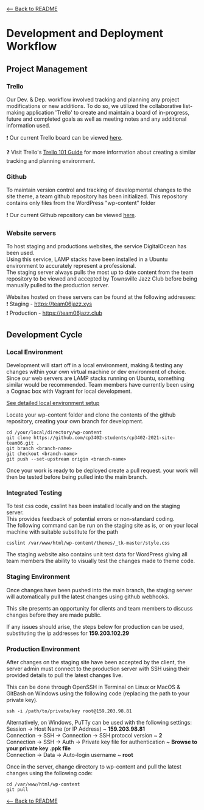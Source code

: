 [<-- Back to README](README.md)

# Development and Deployment Workflow

## Project Management
### Trello
Our Dev. & Dep. workflow involved tracking and planning any project modifications or new additions. To do so, we utilized the collaborative list-making application 'Trello' to create and maintain a board of in-progress, future and completed goals as well as meeting notes and any additional information used.  

:exclamation: Our current Trello board can be viewed [here](https://trello.com/b/ZWsBaja8/group-06).  

:question: Visit Trello's [Trello 101 Guide](https://trello.com/guide/trello-101) for more information about creating a similar tracking and planning environment.

### Github
To maintain version control and tracking of developmental changes to the site theme, a team github repository has been initialized.
This repository contains only files from the WordPress "wp-content" folder

:exclamation: Our current Github repository can be viewed [here](https://github.com/cp3402-students/cp3402-2021-site-team06).

### Website servers
To host staging and productions websites, the service DigitalOcean has been used.  
Using this service, LAMP stacks have been installed in a Ubuntu environment to accurately represent a professional.  
The staging server always pulls the most up to date content from the team repository to be viewed and accepted by Townsville Jazz Club before being manually pulled to the production server.

Websites hosted on these servers can be found at the following addresses:  
:exclamation: Staging - https://team06jazz.xys  
:exclamation: Production - https://team06jazz.club  

## Development Cycle
### Local Environment
Development will start off in a local environment, making & testing any changes within your own virtual machine or dev environment of choice. Since our web servers are LAMP stacks running on Ubuntu, something similar would be recommended. Team members have currently been using a Cognac box with Vagrant for local development.

[See detailed local environment setup](LOCALDEVELOPMENT.md)

Locate your wp-content folder and clone the contents of the github repository, creating your own branch for development.
```
cd /your/local/directory/wp-content
git clone https://github.com/cp3402-students/cp3402-2021-site-team06.git .
git branch <branch-name>
git checkout <branch-name>
git push --set-upstream origin <branch-name>
```
Once your work is ready to be deployed create a pull request. your work will then be tested before being pulled into the main branch.

### Integrated Testing
To test css code, csslint has been installed locally and on the staging server.  
This provides feedback of potential errors or non-standard coding.  
The following command can be run on the staging site as is, or on your local machine with suitable substitute for the path    
```
csslint /var/www/html/wp-content/themes/_tk-master/style.css
```
The staging website also contains unit test data for WordPress giving all team members the ability to visually test the changes made to theme code.

### Staging Environment
Once changes have been pushed into the main branch, the staging server will automatically pull the latest changes using github webhooks.  

This site presents an opportunity for clients and team members to discuss changes before they are made public.  

If any issues should arise, the steps below for production can be used, substituting the ip addresses for **159.203.102.29**

### Production Environment
After changes on the staging site have been accepted by the client, the server admin must connect to the production server with SSH using their provided details to pull the latest changes live.  

This can be done through OpenSSH in Terminal on Linux or MacOS & GitBash on Windows using the following code (replacing the path to your private key).
```
ssh -i /path/to/private/key root@159.203.98.81
```
Alternatively, on Windows, PuTTy can be used with the following settings:  
Session -> Host Name (or IP Address) ~ **159.203.98.81**  
Connection -> SSH -> Connection -> SSH protocol version ~  **2**  
Connection -> SSH -> Auth -> Private key file for authentication ~ **Browse to your private key .ppk file**  
Connection -> Data -> Auto-login username ~ **root**  

Once in the server, change directory to wp-content and pull the latest changes using the following code:
```
cd /var/www/html/wp-content
git pull
```

[<-- Back to README](README.md)
